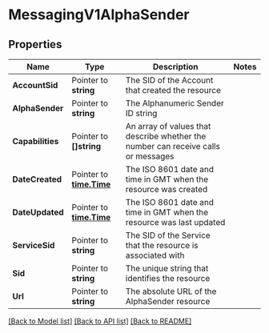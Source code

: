 # MessagingV1AlphaSender

## Properties

Name | Type | Description | Notes
------------ | ------------- | ------------- | -------------
**AccountSid** | Pointer to **string** | The SID of the Account that created the resource |
**AlphaSender** | Pointer to **string** | The Alphanumeric Sender ID string |
**Capabilities** | Pointer to **[]string** | An array of values that describe whether the number can receive calls or messages |
**DateCreated** | Pointer to [**time.Time**](time.Time.md) | The ISO 8601 date and time in GMT when the resource was created |
**DateUpdated** | Pointer to [**time.Time**](time.Time.md) | The ISO 8601 date and time in GMT when the resource was last updated |
**ServiceSid** | Pointer to **string** | The SID of the Service that the resource is associated with |
**Sid** | Pointer to **string** | The unique string that identifies the resource |
**Url** | Pointer to **string** | The absolute URL of the AlphaSender resource |

[[Back to Model list]](../README.md#documentation-for-models) [[Back to API list]](../README.md#documentation-for-api-endpoints) [[Back to README]](../README.md)


